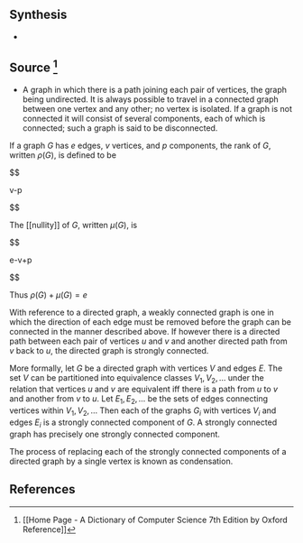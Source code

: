 ## Synthesis
- 
## Source [^1]
- A graph in which there is a path joining each pair of vertices, the graph being undirected. It is always possible to travel in a connected graph between one vertex and any other; no vertex is isolated. If a graph is not connected it will consist of several components, each of which is connected; such a graph is said to be disconnected.

  

If a graph $G$ has $e$ edges, $v$ vertices, and $p$ components, the rank of $G$, written $\rho(G)$, is defined to be

  

$$

v-p

$$

  

The [[nullity]] of $G$, written $\mu(G)$, is

  

$$

e-v+p

$$

  

Thus $\rho(G)+\mu(G)=e$

  

With reference to a directed graph, a weakly connected graph is one in which the direction of each edge must be removed before the graph can be connected in the manner described above. If however there is a directed path between each pair of vertices $u$ and $v$ and another directed path from $v$ back to $u$, the directed graph is strongly connected.

  

More formally, let $G$ be a directed graph with vertices $V$ and edges $E$. The set $V$ can be partitioned into equivalence classes $V_{1}, V_{2}, \ldots$ under the relation that vertices $u$ and $v$ are equivalent iff there is a path from $u$ to $v$ and another from $v$ to $u$. Let $E_{1}, E_{2}, \ldots$ be the sets of edges connecting vertices within $V_{1}, V_{2}, \ldots$ Then each of the graphs $G_{i}$ with vertices $V_{i}$ and edges $E_{i}$ is a strongly connected component of $G$. A strongly connected graph has precisely one strongly connected component.

  

The process of replacing each of the strongly connected components of a directed graph by a single vertex is known as condensation.
## References

[^1]: [[Home Page - A Dictionary of Computer Science 7th Edition by Oxford Reference]]